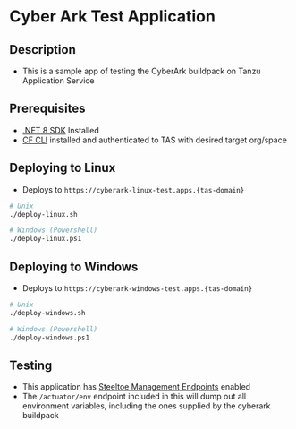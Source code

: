 # Cyber Ark Test Application

## Description
* This is a sample app of testing the CyberArk buildpack on Tanzu Application Service

## Prerequisites
* [.NET 8 SDK](https://dotnet.microsoft.com/en-us/download/dotnet/8.0) Installed
* [CF CLI](https://github.com/cloudfoundry/cli/releases) installed and authenticated to TAS with desired target org/space

## Deploying to Linux
* Deploys to `https://cyberark-linux-test.apps.{tas-domain}`
```bash
# Unix
./deploy-linux.sh

# Windows (Powershell)
./deploy-linux.ps1
```


## Deploying to Windows
* Deploys to `https://cyberark-windows-test.apps.{tas-domain}`
```bash
# Unix
./deploy-windows.sh

# Windows (Powershell)
./deploy-windows.ps1
```

## Testing
* This application has [Steeltoe Management Endpoints](https://docs.steeltoe.io/api/v3/management/using-endpoints.html) enabled
* The `/actuator/env` endpoint included in this will dump out all environment variables, including the ones supplied by the cyberark buildpack